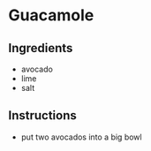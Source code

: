 # Guacamole
## Ingredients 
* avocado
* lime
* salt
## Instructions
* put two avocados into a big bowl
